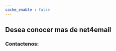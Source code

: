 ```yaml
---
cache_enable : false
---
```


<h2>Desea conocer mas de net4email</h2>
<h3>Contactenos:</h3>
                                                  